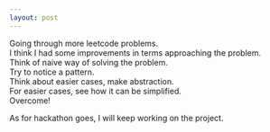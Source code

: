 ```yaml
---
layout: post
---
```

  


Going through more leetcode problems.  
I think I had some improvements in terms approaching the problem.  
Think of naive way of solving the problem.  
Try to notice a pattern.  
Think about easier cases, make abstraction.  
For easier cases, see how it can be simplified.  
Overcome!  
  
As for hackathon goes, I will keep working on the project.  
